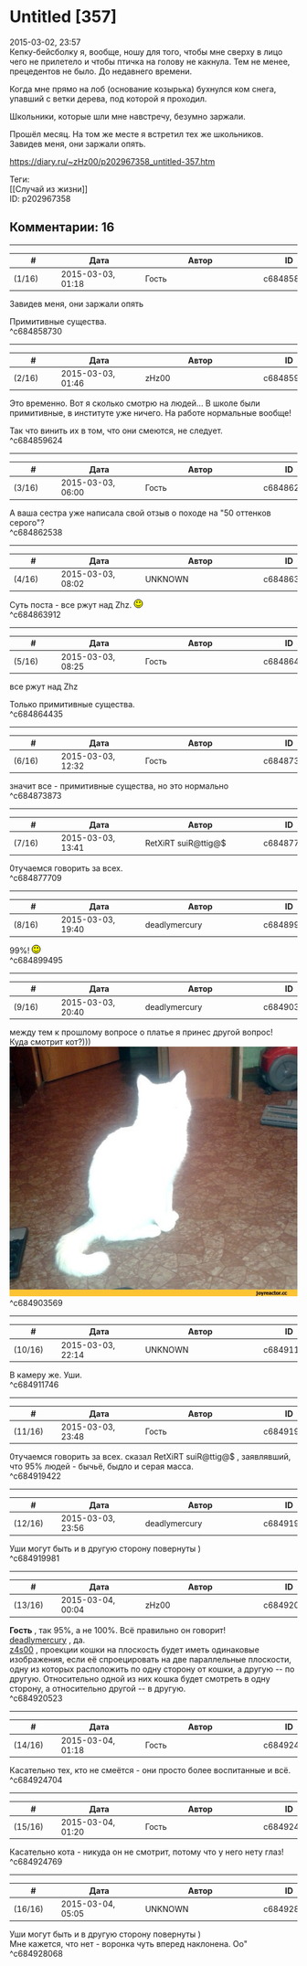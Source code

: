 Untitled [357]
==============

  
2015-03-02, 23:57  
 Кепку-бейсболку я, вообще, ношу для того, чтобы мне сверху в лицо чего не прилетело и чтобы птичка на голову не какнула. Тем не менее, прецедентов не было. До недавнего времени.   
   
 Когда мне прямо на лоб (основание козырька) бухнулся ком снега, упавший с ветки дерева, под которой я проходил.   
   
 Школьники, которые шли мне навстречу, безумно заржали.   
   
 Прошёл месяц. На том же месте я встретил тех же школьников. Завидев меня, они заржали опять.   
  
<https://diary.ru/~zHz00/p202967358_untitled-357.htm>  
  
Теги:  
[[Случай из жизни]]  
ID: p202967358  


Комментарии: 16
---------------

  


---



|         #         |              Дата              |                     Автор                     |           ID           |
| --- | --- | --- | --- |
| (1/16) | 2015-03-03, 01:18 | Гость | c684858730 |

  
  Завидев меня, они заржали опять    
   
 Примитивные существа.   
 ^c684858730

---



|         #         |              Дата              |                     Автор                     |           ID           |
| --- | --- | --- | --- |
| (2/16) | 2015-03-03, 01:46 | zHz00 | c684859624 |

  
 Это временно. Вот я сколько смотрю на людей... В школе были примитивные, в институте уже ничего. На работе нормальные вообще!   
   
 Так что винить их в том, что они смеются, не следует.   
 ^c684859624

---



|         #         |              Дата              |                     Автор                     |           ID           |
| --- | --- | --- | --- |
| (3/16) | 2015-03-03, 06:00 | Гость | c684862538 |

  
 А ваша сестра уже написала свой отзыв о походе на "50 оттенков серого"?   
 ^c684862538

---



|         #         |              Дата              |                     Автор                     |           ID           |
| --- | --- | --- | --- |
| (4/16) | 2015-03-03, 08:02 | UNKNOWN | c684863912 |

  
 Суть поста - все ржут над Zhz. ![:)](pics/3.gif)   
 ^c684863912

---



|         #         |              Дата              |                     Автор                     |           ID           |
| --- | --- | --- | --- |
| (5/16) | 2015-03-03, 08:25 | Гость | c684864435 |

  
  все ржут над Zhz    
   
 Только примитивные существа.   
 ^c684864435

---



|         #         |              Дата              |                     Автор                     |           ID           |
| --- | --- | --- | --- |
| (6/16) | 2015-03-03, 12:32 | Гость | c684873873 |

  
 значит все - примитивные существа, но это нормально   
 ^c684873873

---



|         #         |              Дата              |                     Автор                     |           ID           |
| --- | --- | --- | --- |
| (7/16) | 2015-03-03, 13:41 | RetXiRT suiR@ttig@$ | c684877709 |

  
  0тучаемся говорить за всех.    
 ^c684877709

---



|         #         |              Дата              |                     Автор                     |           ID           |
| --- | --- | --- | --- |
| (8/16) | 2015-03-03, 19:40 | deadlymercury | c684899495 |

  
 99%! ![:)](pics/3.gif)   
 ^c684899495

---



|         #         |              Дата              |                     Автор                     |           ID           |
| --- | --- | --- | --- |
| (9/16) | 2015-03-03, 20:40 | deadlymercury | c684903569 |

  
 между тем к прошлому вопросе о платье я принес другой вопрос!   
 Куда смотрит кот?)))   
 ![](pics/-D0-BA-D0-BE-D1-82-D1-8D--D0-B6-D0-B8-D0-B2-D0-BD-D0-BE-D1-81-D1-82-D1-8C--D0-BA-D0-B0-D0-BA-D0-BE-D0-B3-D0-BE--D1-86-D0-B2-D0-B5-D1-82-D0-B0--D0-BF-D0-BB-D0-B0-D1-82-D1-8C-D0-B5-1919534.jpeg)   
 ^c684903569

---



|         #         |              Дата              |                     Автор                     |           ID           |
| --- | --- | --- | --- |
| (10/16) | 2015-03-03, 22:14 | UNKNOWN | c684911746 |

  
 В камеру же. Уши.   
 ^c684911746

---



|         #         |              Дата              |                     Автор                     |           ID           |
| --- | --- | --- | --- |
| (11/16) | 2015-03-03, 23:48 | Гость | c684919422 |

  
  0тучаемся говорить за всех.  сказал  RetXiRT suiR@ttig@$  , заявлявший, что 95% людей - бычьё, быдло и серая масса.   
 ^c684919422

---



|         #         |              Дата              |                     Автор                     |           ID           |
| --- | --- | --- | --- |
| (12/16) | 2015-03-03, 23:56 | deadlymercury | c684919981 |

  
 Уши могут быть и в другую сторону повернуты )   
 ^c684919981

---



|         #         |              Дата              |                     Автор                     |           ID           |
| --- | --- | --- | --- |
| (13/16) | 2015-03-04, 00:04 | zHz00 | c684920523 |

  
  **Гость**  , так 95%, а не 100%. Всё правильно он говорит!   
  [deadlymercury](http://crazysupp.diary.ru "Записки безумного саппорта")  , да.   
  [z4s00](http://z4s00.diary.ru "Kitsuneko's eye")  , проекции кошки на плоскость будет иметь одинаковые изображения, если её спроецировать на две параллельные плоскости, одну из которых расположить по одну сторону от кошки, а другую -- по другую. Относительно одной из них кошка будет смотреть в одну сторону, а относительно другой -- в другую.   
 ^c684920523

---



|         #         |              Дата              |                     Автор                     |           ID           |
| --- | --- | --- | --- |
| (14/16) | 2015-03-04, 01:18 | Гость | c684924704 |

  
 Касательно тех, кто не смеётся - они просто более воспитанные и всё.   
 ^c684924704

---



|         #         |              Дата              |                     Автор                     |           ID           |
| --- | --- | --- | --- |
| (15/16) | 2015-03-04, 01:20 | Гость | c684924769 |

  
 Касательно кота - никуда он не смотрит, потому что у него нету глаз!   
 ^c684924769

---



|         #         |              Дата              |                     Автор                     |           ID           |
| --- | --- | --- | --- |
| (16/16) | 2015-03-04, 05:05 | UNKNOWN | c684928068 |

  
  Уши могут быть и в другую сторону повернуты )    
 Мне кажется, что нет - воронка чуть вперед наклонена. Оо"   
 ^c684928068